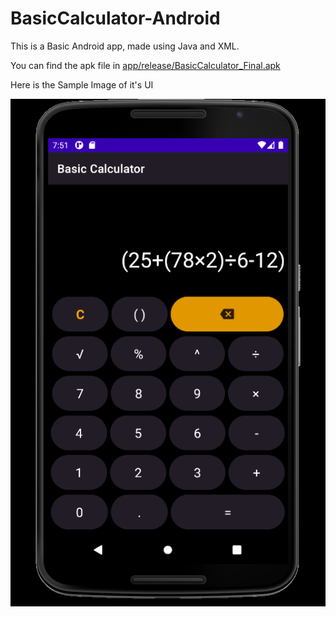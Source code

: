 # BasicCalculator-Android
This is a Basic Android app, made using Java and XML.
    
You can find the apk file in <u>app/release/BasicCalculator_Final.apk</u>

Here is the Sample Image of it's UI 

<p align="center">
  <img src="UIimage/AndroidNexus_6_API_30.png" />
</p>
